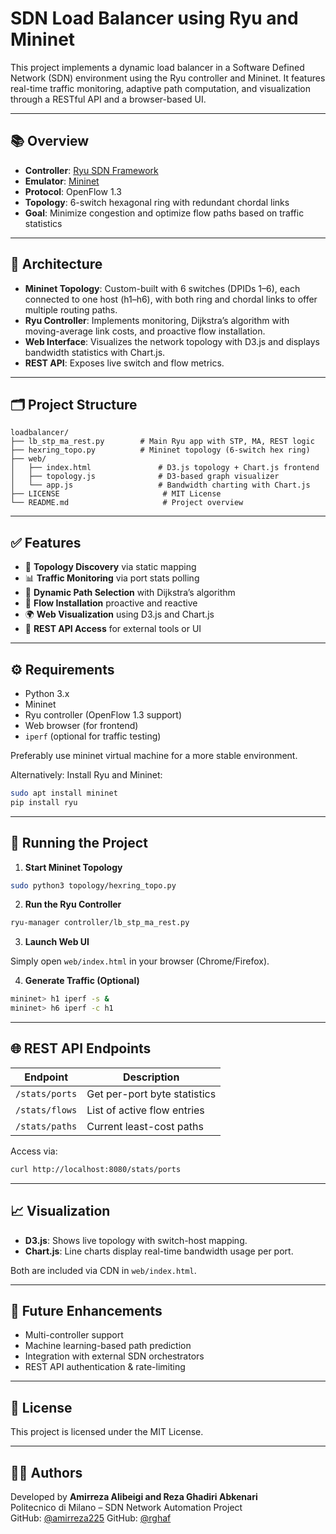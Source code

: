 # SDN Load Balancer using Ryu and Mininet

This project implements a dynamic load balancer in a Software Defined Network (SDN) environment using the Ryu controller and Mininet. It features real-time traffic monitoring, adaptive path computation, and visualization through a RESTful API and a browser-based UI.

---

## 📚 Overview

- **Controller**: [Ryu SDN Framework](https://osrg.github.io/ryu/)
- **Emulator**: [Mininet](http://mininet.org/)
- **Protocol**: OpenFlow 1.3
- **Topology**: 6-switch hexagonal ring with redundant chordal links
- **Goal**: Minimize congestion and optimize flow paths based on traffic statistics

---

## 🔧 Architecture

- **Mininet Topology**: Custom-built with 6 switches (DPIDs 1–6), each connected to one host (h1–h6), with both ring and chordal links to offer multiple routing paths.
- **Ryu Controller**: Implements monitoring, Dijkstra’s algorithm with moving-average link costs, and proactive flow installation.
- **Web Interface**: Visualizes the network topology with D3.js and displays bandwidth statistics with Chart.js.
- **REST API**: Exposes live switch and flow metrics.

---

## 🗂️ Project Structure

```
loadbalancer/
├── lb_stp_ma_rest.py        # Main Ryu app with STP, MA, REST logic
├── hexring_topo.py          # Mininet topology (6-switch hex ring)
├── web/
│   ├── index.html               # D3.js topology + Chart.js frontend
│   ├── topology.js              # D3-based graph visualizer
│   └── app.js                   # Bandwidth charting with Chart.js
├── LICENSE                       # MIT License
└── README.md                     # Project overview
```

---

## ✅ Features

- 📡 **Topology Discovery** via static mapping
- 📊 **Traffic Monitoring** via port stats polling
- 🔀 **Dynamic Path Selection** with Dijkstra’s algorithm
- 🔁 **Flow Installation** proactive and reactive
- 🌍 **Web Visualization** using D3.js and Chart.js
- 🔌 **REST API Access** for external tools or UI

---

## ⚙️ Requirements

- Python 3.x
- Mininet
- Ryu controller (OpenFlow 1.3 support)
- Web browser (for frontend)
- `iperf` (optional for traffic testing)

Preferably use mininet virtual machine for a more stable environment.

Alternatively:
Install Ryu and Mininet:

```bash
sudo apt install mininet
pip install ryu
```

---

## 🚀 Running the Project

1. **Start Mininet Topology**

```bash
sudo python3 topology/hexring_topo.py
```

2. **Run the Ryu Controller**

```bash
ryu-manager controller/lb_stp_ma_rest.py
```

3. **Launch Web UI**

Simply open `web/index.html` in your browser (Chrome/Firefox).

4. **Generate Traffic (Optional)**

```bash
mininet> h1 iperf -s &
mininet> h6 iperf -c h1
```

---

## 🌐 REST API Endpoints

| Endpoint              | Description                          |
|-----------------------|--------------------------------------|
| `/stats/ports`        | Get per-port byte statistics         |
| `/stats/flows`        | List of active flow entries          |
| `/stats/paths`        | Current least-cost paths             |

Access via:

```bash
curl http://localhost:8080/stats/ports
```

---

## 📈 Visualization

- **D3.js**: Shows live topology with switch-host mapping.
- **Chart.js**: Line charts display real-time bandwidth usage per port.

Both are included via CDN in `web/index.html`.

---

## 🧩 Future Enhancements

- Multi-controller support
- Machine learning-based path prediction
- Integration with external SDN orchestrators
- REST API authentication & rate-limiting

---

## 📄 License

This project is licensed under the MIT License.

---

## 👨‍💻 Authors

Developed by **Amirreza Alibeigi and Reza Ghadiri Abkenari**  
Politecnico di Milano – SDN Network Automation Project  
GitHub: [@amirreza225](https://github.com/amirreza225)
GitHub: [@rghaf](https://github.com/rghaf)
